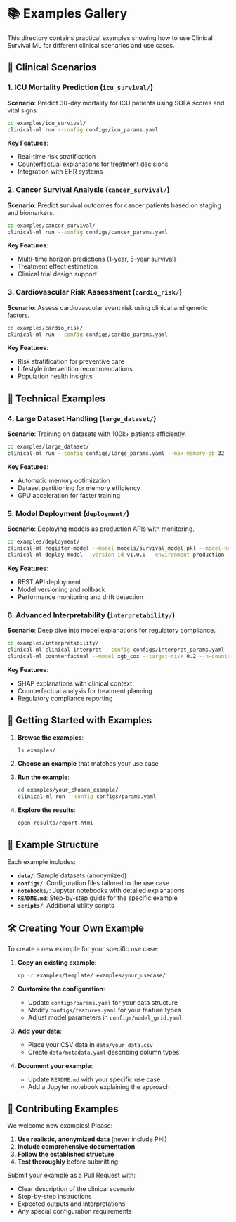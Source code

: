 # 📚 Examples Gallery

This directory contains practical examples showing how to use Clinical Survival ML for different clinical scenarios and use cases.

## 🏥 Clinical Scenarios

### 1. ICU Mortality Prediction (`icu_survival/`)
**Scenario**: Predict 30-day mortality for ICU patients using SOFA scores and vital signs.

```bash
cd examples/icu_survival/
clinical-ml run --config configs/icu_params.yaml
```

**Key Features**:
- Real-time risk stratification
- Counterfactual explanations for treatment decisions
- Integration with EHR systems

### 2. Cancer Survival Analysis (`cancer_survival/`)
**Scenario**: Predict survival outcomes for cancer patients based on staging and biomarkers.

```bash
cd examples/cancer_survival/
clinical-ml run --config configs/cancer_params.yaml
```

**Key Features**:
- Multi-time horizon predictions (1-year, 5-year survival)
- Treatment effect estimation
- Clinical trial design support

### 3. Cardiovascular Risk Assessment (`cardio_risk/`)
**Scenario**: Assess cardiovascular event risk using clinical and genetic factors.

```bash
cd examples/cardio_risk/
clinical-ml run --config configs/cardio_params.yaml
```

**Key Features**:
- Risk stratification for preventive care
- Lifestyle intervention recommendations
- Population health insights

## 🎯 Technical Examples

### 4. Large Dataset Handling (`large_dataset/`)
**Scenario**: Training on datasets with 100k+ patients efficiently.

```bash
cd examples/large_dataset/
clinical-ml run --config configs/large_params.yaml --max-memory-gb 32
```

**Key Features**:
- Automatic memory optimization
- Dataset partitioning for memory efficiency
- GPU acceleration for faster training

### 5. Model Deployment (`deployment/`)
**Scenario**: Deploying models as production APIs with monitoring.

```bash
cd examples/deployment/
clinical-ml register-model --model models/survival_model.pkl --model-name production_model
clinical-ml deploy-model --version-id v1.0.0 --environment production
```

**Key Features**:
- REST API deployment
- Model versioning and rollback
- Performance monitoring and drift detection

### 6. Advanced Interpretability (`interpretability/`)
**Scenario**: Deep dive into model explanations for regulatory compliance.

```bash
cd examples/interpretability/
clinical-ml clinical-interpret --config configs/interpret_params.yaml --output-format html
clinical-ml counterfactual --model xgb_cox --target-risk 0.2 --n-counterfactuals 5
```

**Key Features**:
- SHAP explanations with clinical context
- Counterfactual analysis for treatment planning
- Regulatory compliance reporting

## 🚀 Getting Started with Examples

1. **Browse the examples**:
   ```bash
   ls examples/
   ```

2. **Choose an example** that matches your use case

3. **Run the example**:
   ```bash
   cd examples/your_chosen_example/
   clinical-ml run --config configs/params.yaml
   ```

4. **Explore the results**:
   ```bash
   open results/report.html
   ```

## 📖 Example Structure

Each example includes:

- **`data/`**: Sample datasets (anonymized)
- **`configs/`**: Configuration files tailored to the use case
- **`notebooks/`**: Jupyter notebooks with detailed explanations
- **`README.md`**: Step-by-step guide for the specific example
- **`scripts/`**: Additional utility scripts

## 🛠️ Creating Your Own Example

To create a new example for your specific use case:

1. **Copy an existing example**:
   ```bash
   cp -r examples/template/ examples/your_usecase/
   ```

2. **Customize the configuration**:
   - Update `configs/params.yaml` for your data structure
   - Modify `configs/features.yaml` for your feature types
   - Adjust model parameters in `configs/model_grid.yaml`

3. **Add your data**:
   - Place your CSV data in `data/your_data.csv`
   - Create `data/metadata.yaml` describing column types

4. **Document your example**:
   - Update `README.md` with your specific use case
   - Add a Jupyter notebook explaining the approach

## 🤝 Contributing Examples

We welcome new examples! Please:

1. **Use realistic, anonymized data** (never include PHI)
2. **Include comprehensive documentation**
3. **Follow the established structure**
4. **Test thoroughly** before submitting

Submit your example as a Pull Request with:
- Clear description of the clinical scenario
- Step-by-step instructions
- Expected outputs and interpretations
- Any special configuration requirements





